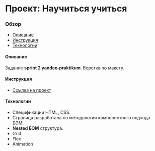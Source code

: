 # Проект: Научиться учиться

### Обзор
* [Описание](#desc)
* [Инструкция](#instr)
* [Технологии](#tech)

#### <a name="desc">Описание</a>
Задание **sprint 2 yandex-praktikum**.
Верстка по макету.

#### <a name="instr">Инструкция</a>
* [Ссылка на проект](https://alexandrprokhorov1988.github.io/how-to-learn/)

#### <a name="tech">Технологии</a>
* Спецификации HTML, CSS.
* Страница разработана по методологии компонентного подхода БЭМ. 
* **Nested БЭМ** структура.  
* Grid
* Flex 
* Animation
